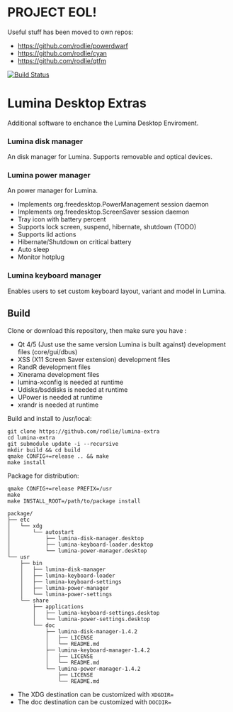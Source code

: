 # PROJECT EOL!

Useful stuff has been moved to own repos:

* https://github.com/rodlie/powerdwarf
* https://github.com/rodlie/cyan
* https://github.com/rodlie/qtfm









[![Build Status](https://travis-ci.org/rodlie/lumina-extra.svg?branch=master)](https://travis-ci.org/rodlie/lumina-extra)

# Lumina Desktop Extras

Additional software to enchance the Lumina Desktop Enviroment.

### Lumina disk manager

An disk manager for Lumina. Supports removable and optical devices.

### Lumina power manager

An power manager for Lumina.

 * Implements org.freedesktop.PowerManagement session daemon
 * Implements org.freedesktop.ScreenSaver session daemon
 * Tray icon with battery percent
 * Supports lock screen, suspend, hibernate, shutdown (TODO)
 * Supports lid actions
 * Hibernate/Shutdown on critical battery
 * Auto sleep
 * Monitor hotplug

### Lumina keyboard manager

Enables users to set custom keyboard layout, variant and model in Lumina.

## Build

Clone or download this repository, then make sure you have :
 * Qt 4/5 (Just use the same version Lumina is built against) development files (core/gui/dbus)
 * XSS (X11 Screen Saver extension) development files
 * RandR development files
 * Xinerama development files
 * lumina-xconfig is needed at runtime
 * Udisks/bsddisks is needed at runtime
 * UPower is needed at runtime
 * xrandr is needed at runtime

Build and install to /usr/local:

```
git clone https://github.com/rodlie/lumina-extra
cd lumina-extra
git submodule update -i --recursive
mkdir build && cd build
qmake CONFIG+=release .. && make
make install
```

Package for distribution:

```
qmake CONFIG+=release PREFIX=/usr
make
make INSTALL_ROOT=/path/to/package install
```
```
package/
├── etc
│   └── xdg
│       └── autostart
│           ├── lumina-disk-manager.desktop
│           ├── lumina-keyboard-loader.desktop
│           └── lumina-power-manager.desktop
└── usr
    ├── bin
    │   ├── lumina-disk-manager
    │   ├── lumina-keyboard-loader
    │   ├── lumina-keyboard-settings
    │   ├── lumina-power-manager
    │   └── lumina-power-settings
    └── share
        ├── applications
        │   ├── lumina-keyboard-settings.desktop
        │   └── lumina-power-settings.desktop
        └── doc
            ├── lumina-disk-manager-1.4.2
            │   ├── LICENSE
            │   └── README.md
            ├── lumina-keyboard-manager-1.4.2
            │   ├── LICENSE
            │   └── README.md
            └── lumina-power-manager-1.4.2
                ├── LICENSE
                └── README.md
```
 * The XDG destination can be customized with ``XDGDIR=``
 * The doc destination can be customized with ``DOCDIR=``
